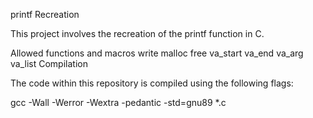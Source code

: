printf Recreation

This project involves the recreation of the printf function in C.

Allowed functions and macros
write
malloc
free
va_start
va_end
va_arg
va_list
Compilation


The code within this repository is compiled using the following flags:

gcc -Wall -Werror -Wextra -pedantic -std=gnu89 *.c
